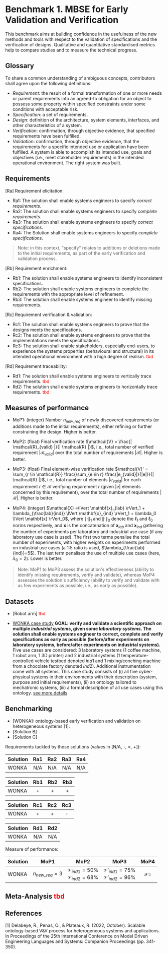 # Benchmark 1. MBSE for Early Validation and Verification

This benchmark aims at building confidence in the usefulness of the new methods and tools with respect to the validation of specifications and the verification of designs. Qualitative and quantitative standardised metrics help to compare studies and to measure the technical progress.

## Glossary

To share a common understanding of ambiguous concepts, contributors shall agree upon the following definitions:

- *Requirement*: the result of a formal transformation of one or more needs or parent requirements into an agreed-to obligation for an object to possess some property within specified constraints under some conditions with acceptable risk.
- *Specification*: a set of requirements.
- *Design*: definition of the architecture, system elements, interfaces, and other characteristics of a system.
- *Verification*: confirmation, through objective evidence, that specified requirements have been fulfilled.
- *Validation*: confirmation, through objective evidence, that the requirements for a specific intended use or application have been fulfilled. A system is able to accomplish its intended use, goals and objectives (i.e., meet stakeholder requirements) in the intended operational environment. The right system was built.

## Requirements

[Ra] Requirement elicitation:

- Ra1: The solution shall enable systems engineers to specify *correct requirements*.
- Ra2: The solution shall enable systems engineers to specify *complete requirements*.
- Ra3: The solution shall enable systems engineers to specify *correct specifications*.
- Ra4: The Solution shall enable systems engineers to specify *complete specifications*.

> Note: in this context, "specify" relates to additions or deletions made to the initial requirements, as part of the early verification and validation process.

[Rb] Requirement enrichment:

- Rb1: The solution shall enable systems engineers to identify inconsistent specifications.
- Rb2: The solution shall enable systems engineers to complete the requirements with the appropriate level of refinement.
- Rb3: The solution shall enable systems engineer to identify missing requirements.

[Rc] Requirement verification & validation:

- Rc1: The solution shall enable systems engineers to prove that the designs meets the specifications.
- Rc2: The solution shall enable systems engineers to prove that the implementations meets the specifications.
- Rc3: The solution shall enable stakeholders, especially end-users, to experience the systems properties (behavioural and structural) in its intended operational environment with a high degree of realism. <span style="color:red">tbd</span>

[Rd] Requirement traceability:

- Rd1: The solution shall enable systems engineers to vertically trace requirements. <span style="color:red">tbd</span>
- Rd2: The solution shall enable systems engineers to horizontally trace requirements. <span style="color:red">tbd</span>

## Measures of performance

<!-- - MoP1: (boolean) Number of verified specifications. -->
- MoP1: (integer) Number $`n_{new\_req}`$ of newly discovered requirements (or additions made to the initial requirements), either refining or further constraining the design. Higher is better.

- MoP2: (float) Final verification rate $`\mathcal{V} = \frac{| \mathcal{R}_{valid} |}{| \mathcal{R} |}`$, i.e., total number of verified requirement $`| \mathcal{R}_{valid} |`$ over the total number of requirements $`| \mathcal{R} |`$. Higher is better.

- MoP3: (float) Final element-wise verification rate $`\mathcal{V}' = \sum_{r \in \mathcal{R}} \frac{\sum_{e \in r} \frac{|e_{valid}|}{|e|}}{| \mathcal{R} |}`$, i.e., total number of elements $`|e_{valid}|`$ for each requirement $`r \in \mathcal{R}`$ verifying requirement $`r`$ (given $`|e|`$ elements concerned by this requirement), over the total number of requirements $`|\mathcal{R}|`$. Higher is better.

- MoP4: (integer) $`\mathcal{X} =\lVert \mathbf{x}_{lab} \rVert_1 + \lambda_{\frac{lab}{ind}} \lVert \mathbf{x}_{ind} \rVert_1 + \lambda_0 \lVert \mathbf{x} \rVert_0`$, where $`\lVert \cdot \rVert_1`$ and $`\lVert \cdot \rVert_0`$ denote the $`\ell_1`$ and $`\ell_0`$ norms respectively, and $`\mathbf{x}`$ is the concatenation of $`\mathbf{x}_{lab}`$ and $`\mathbf{x}_{ind}`$ gathering the number of experiments per laboratory and industrial use case (if any laboratory use case is used). The first two terms penalise the total number of experiments, with higher weights on experiments performed on industrial use cases (a 1:5 ratio is used, $`\lambda_{\frac{lab}{ind}}=5`$). The last term penalises the use of multiple use cases (here, $`\lambda_0 = 2`$). Lower is better.

<!-- - Overall MoP: (float) ratio of verified MoP. -->


> Note: MoP1 to MoP3 assess the solution's effectiveness (ability to identify missing requirements, verify and validate), whereas MoP4 assesses the solution's sufficiency (ability to verify and validate with as few experiments as possible, i.e., as early as possible).

## Datasets

- [Robot arm] <span style="color:red">tbd</span>

- [WONKA case study](wonka_case_study/wonka_case_study.md)
**GOAL: verify and validate a scientific approach on multiple *industrial systems*, given some *laboratory systems*. The solution shall enable systems engineer to correct, complete and verify specifications as early as possible (before/after experiments on laboratory systems, before/after experiments on industrial systems).**
Five use cases are considered: 3 laboratory systems (1 coffee machine, 1 robot arm, 1 3D printer) and 2 industrial systems (1 temperature-controlled vehicle testbed denoted $`ind1`$ and 1 mixing/conching machine from a chocolate factory denoted $`ind2`$). Additional instrumentation come with all systems.
This case study consists of (i) all five cyber-physical systems in their environments with their description (system, purpose and initial requirements), (ii) an ontology tailored to mechatronic systems, (iii) a formal description of all use cases using this ontology.
[see more details](wonka_case_study/wonka_case_study.md)

## Benchmarking

- [WONKA]: ontology-based early verification and validation on heterogeneous systems [1].
- [Solution B]
- [Solution C]

Requirements tackled by these solutions (values in [N/A, -, =, +]):

| Solution |  Ra1  |  Ra2  |  Ra3  |  Ra4  |
| -------- | :---: | :---: | :---: | :---: |
| WONKA    |  N/A  |  N/A  |  N/A  |  N/A  |

| Solution |  Rb1  |  Rb2  |  Rb3  |
| -------- | :---: | :---: | :---: |
| WONKA    |   +   |   +   |   +   |

| Solution |  Rc1  |  Rc2  |  Rc3  |
| -------- | :---: | :---: | :---: |
| WONKA    |   +   |   +   |   -   |

| Solution |  Rd1  |  Rd2  |
| -------- | :---: | :---: |
| WONKA    |  N/A  |  N/A  |

Measure of performance:

| Solution | MoP1  |                      MoP2                      |                       MoP3                       |     MoP4      |
| -------- | :---: | :--------------------------------------------: | :----------------------------------------------: | :-----------: |
| WONKA    |  $`n_{new\_req}=3`$  | $`\mathcal{V}_{ind1}=50\%`$<br />$`\mathcal{V}_{ind2}=68\%`$ | $`\mathcal{V}'_{ind1}=75\%`$<br />$`\mathcal{V}'_{ind2}=96\%`$ | $`\mathcal{X}=`$ |

  <!-- 
  | Solution | MoP1  | MoP2  | MoP3  | MoP4  |
  | -------- | :---: | :---: | :---: | :---: |
  |          |       |       |       |       |
  -->


## Meta-Analysis <span style="color:red">tbd</span>

## References

[1] Delabeye, R., Penas, O., & Plateaux, R. (2022, October). Scalable ontology-based V&V process for heterogeneous systems and applications. In Proceedings of the 25th International Conference on Model Driven Engineering Languages and Systems: Companion Proceedings (pp. 341-350).